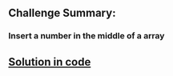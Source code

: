 ## Challenge Summary:

### Insert a number in the middle of a array

## [Solution in code](https://github.com/jun383914/Data-Structure-and-algorithm/blob/master/ShiftArray/ShiftArray/ShiftArray/Program.cs)
